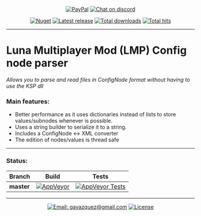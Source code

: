 <p align="center">
    <a href="https://paypal.me/gavazquez"><img src="https://img.shields.io/badge/paypal-donate-yellow.svg?style=flat&logo=paypal" alt="PayPal"/></a>
    <a href="https://discord.gg/wKVMhWQ"><img src="https://img.shields.io/discord/378456662392045571.svg?style=flat&logo=discord&label=discord" alt="Chat on discord"/></a>
</p>

<p align="center">
  <a href="https://www.nuget.org/packages/LunaConfigNode"><img src="https://img.shields.io/nuget/v/LunaConfigNode.svg?style=flat&logo=nuget" alt="Nuget" /></a>
  <a href="../../releases"><img src="https://img.shields.io/github/release/lunamultiplayer/lunaconfignode.svg?style=flat&logo=github" alt="Latest release" /></a>
  <a href="../../releases"><img src="https://img.shields.io/github/downloads/lunamultiplayer/lunaconfignode/total.svg?style=flat&logo=github" alt="Total downloads" /></a>
  <a href="../../"><img src="https://img.shields.io/github/search/lunamultiplayer/lunaconfignode/goto.svg?style=flat&logo=github" alt="Total hits" /></a>
</p>

---

# Luna Multiplayer Mod (LMP) Config node parser

*Allows you to parse and read files in ConfigNode format without having to use the KSP dll*  

### Main features:

- Better performance as it uses dictionaries instead of lists to store values/subnodes whenever is possible.
- Uses a string builder to serialize it to a string.
- Includes a ConfigNode <-> XML converter
- The edition of nodes/values is thread safe

---

### Status:

|   Branch   |   Build  |   Tests  |
| ---------- | -------- | -------- |
| **master** |[![AppVeyor](https://img.shields.io/appveyor/ci/gavazquez/lunaconfignode/master.svg?logo=appveyor)](https://ci.appveyor.com/project/gavazquez/lunaconfignode/branch/master) | [![AppVeyor Tests](https://img.shields.io/appveyor/tests/gavazquez/lunaconfignode/master.svg?logo=appveyor)](https://ci.appveyor.com/project/gavazquez/lunaconfignode/branch/master/tests)

---

<p align="center">
  <a href="mailto:gavazquez@gmail.com"><img src="https://img.shields.io/badge/email-gavazquez@gmail.com-blue.svg?style=flat" alt="Email: gavazquez@gmail.com" /></a>
  <a href="./LICENSE"><img src="https://img.shields.io/github/license/lunamultiplayer/lunaconfignode.svg" alt="License" /></a>
</p>
